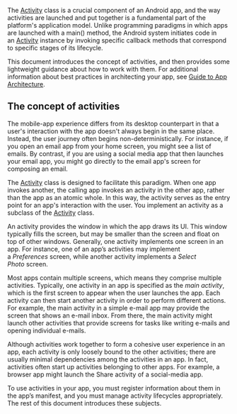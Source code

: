 The [Activity](https://developer.android.com/reference/android/app/Activity) class is a crucial component of an Android app, and the way activities are launched and put together is a fundamental part of the platform's application model. Unlike programming paradigms in which apps are launched with a main() method, the Android system initiates code in an [Activity](https://developer.android.com/reference/android/app/Activity) instance by invoking specific callback methods that correspond to specific stages of its lifecycle.

This document introduces the concept of activities, and then provides some lightweight guidance about how to work with them. For additional information about best practices in architecting your app, see [Guide to App Architecture](https://developer.android.com/topic/libraries/architecture/guide).

## The concept of activities

The mobile-app experience differs from its desktop counterpart in that a user's interaction with the app doesn't always begin in the same place. Instead, the user journey often begins non-deterministically. For instance, if you open an email app from your home screen, you might see a list of emails. By contrast, if you are using a social media app that then launches your email app, you might go directly to the email app's screen for composing an email.

The [Activity](https://developer.android.com/reference/android/app/Activity) class is designed to facilitate this paradigm. When one app invokes another, the calling app invokes an activity in the other app, rather than the app as an atomic whole. In this way, the activity serves as the entry point for an app's interaction with the user. You implement an activity as a subclass of the [Activity](https://developer.android.com/reference/android/app/Activity) class.

An activity provides the window in which the app draws its UI. This window typically fills the screen, but may be smaller than the screen and float on top of other windows. Generally, one activity implements one screen in an app. For instance, one of an app’s activities may implement a _Preferences_ screen, while another activity implements a _Select Photo_ screen.

Most apps contain multiple screens, which means they comprise multiple activities. Typically, one activity in an app is specified as the _main activity_, which is the first screen to appear when the user launches the app. Each activity can then start another activity in order to perform different actions. For example, the main activity in a simple e-mail app may provide the screen that shows an e-mail inbox. From there, the main activity might launch other activities that provide screens for tasks like writing e-mails and opening individual e-mails.

Although activities work together to form a cohesive user experience in an app, each activity is only loosely bound to the other activities; there are usually minimal dependencies among the activities in an app. In fact, activities often start up activities belonging to other apps. For example, a browser app might launch the Share activity of a social-media app.

To use activities in your app, you must register information about them in the app’s manifest, and you must manage activity lifecycles appropriately. The rest of this document introduces these subjects.